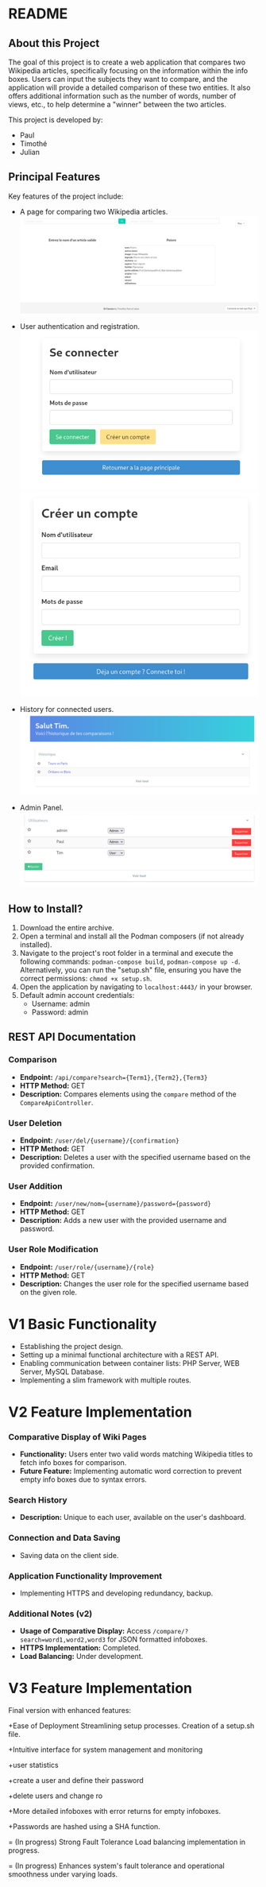 # README

## About this Project

The goal of this project is to create a web application that compares two Wikipedia articles, specifically focusing on the information within the info boxes. Users can input the subjects they want to compare, and the application will provide a detailed comparison of these two entities. It also offers additional information such as the number of words, number of views, etc., to help determine a "winner" between the two articles.

This project is developed by:
- Paul
- Timothé
- Julian

## Principal Features

Key features of the project include:

- A page for comparing two Wikipedia articles.
  ![Page principal](img/index.png)

- User authentication and registration.
  ![Page de connexion](img/login.png)
  ![Page d'inscription](img/register.png)

- History for connected users.
  ![Historique](img/Historique.png)

- Admin Panel.
  ![Admin Panel](img/admin.png)


## How to Install?

1. Download the entire archive.
2. Open a terminal and install all the Podman composers (if not already installed).
3. Navigate to the project's root folder in a terminal and execute the following commands: `podman-compose build`, `podman-compose up -d`. Alternatively, you can run the "setup.sh" file, ensuring you have the correct permissions: `chmod +x setup.sh`.
4. Open the application by navigating to `localhost:4443/` in your browser.
5. Default admin account credentials:
   - Username: admin
   - Password: admin

## REST API Documentation

### Comparison
- **Endpoint:** `/api/compare?search={Term1},{Term2},{Term3}`
- **HTTP Method:** GET
- **Description:** Compares elements using the `compare` method of the `CompareApiController`.

### User Deletion
- **Endpoint:** `/user/del/{username}/{confirmation}`
- **HTTP Method:** GET
- **Description:** Deletes a user with the specified username based on the provided confirmation.

### User Addition
- **Endpoint:** `/user/new/nom={username}/password={password}`
- **HTTP Method:** GET
- **Description:** Adds a new user with the provided username and password.

### User Role Modification
- **Endpoint:** `/user/role/{username}/{role}`
- **HTTP Method:** GET
- **Description:** Changes the user role for the specified username based on the given role.

# V1 Basic Functionality

- Establishing the project design.
- Setting up a minimal functional architecture with a REST API.
- Enabling communication between container lists: PHP Server, WEB Server, MySQL Database.
- Implementing a slim framework with multiple routes.

# V2 Feature Implementation

### Comparative Display of Wiki Pages
- **Functionality:** Users enter two valid words matching Wikipedia titles to fetch info boxes for comparison.
- **Future Feature:** Implementing automatic word correction to prevent empty info boxes due to syntax errors.

### Search History
- **Description:** Unique to each user, available on the user's dashboard.

### Connection and Data Saving
- Saving data on the client side.

### Application Functionality Improvement
- Implementing HTTPS and developing redundancy, backup.

### Additional Notes (v2)
- **Usage of Comparative Display:** Access `/compare/?search=word1,word2,word3` for JSON formatted infoboxes.
- **HTTPS Implementation:** Completed.
- **Load Balancing:** Under development.

# V3 Feature Implementation

Final version with enhanced features:


+Ease of Deployment
Streamlining setup processes.
Creation of a setup.sh file.

+Intuitive interface for system management and monitoring

+user statistics

+create a user and define their password

+delete users and change ro

+More detailed infoboxes with error returns for empty infoboxes.


+Passwords are hashed using a SHA function.

= (In progress) Strong Fault Tolerance
Load balancing implementation in progress.

= (In progress) Enhances system's fault tolerance and operational smoothness under varying loads.
